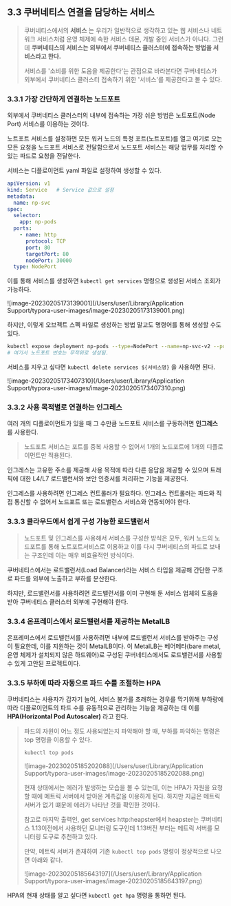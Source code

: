 ## 3.3 쿠버네티스 연결을 담당하는 서비스

> 쿠버네티스에서의 **서비스** 는 우리가 일반적으로 생각하고 있는 웹 서비스나 네트워크 서비스처럼 운영 체제에 속한 서비스 데몬, 개발 중인 서비스가 아니다. 그런데 **쿠버네티스의 서비스는 외부에서 쿠버네티스 클러스터에 접속하는 방법을 서비스라고 한다.**
>
> 서비스를 '소비를 위한 도움을 제공한다'는 관점으로 바라본다면 쿠버네티스가 외부에서 쿠버네티스 클러스터 접속하기 위한 '서비스'를 제공한다고 볼 수 있다.



### 3.3.1 가장 간단하게 연결하는 노드포트

외부에서 쿠버네티스 클러스터의 내부에 접속하는 가장 쉬운 방법은 노트포트(Node Port) 서비스를 이용하는 것이다.

노트포트 서비스를 설정하면 모든 워커 노드의 특정 포트(노트포트)를 열고 여기로 오는 모든 요청을 노드포트 서비스로 전달함으로서 노드포트 서비스는 해당 업무를 처리할 수 있는 파드로 요청을 전달한다.

서비스는 디플로이먼트 yaml 파일로 설정하여 생성할 수 있다.

```yaml
apiVersion: v1
kind: Service	# Service 값으로 설정
metadata:
  name: np-svc
spec:
  selector:
    app: np-pods 
  ports:
    - name: http
      protocol: TCP
      port: 80
      targetPort: 80
      nodePort: 30000
  type: NodePort
```

이를 통해 서비스를 생성하면 `kubectl get services` 명령으로 생성된 서비스 조회가 가능하다.

![image-20230205173139001](/Users/user/Library/Application Support/typora-user-images/image-20230205173139001.png)

하지만, 이렇게 오브젝트 스펙 파일로 생성하는 방법 말고도 명령어를 통해 생성할 수도 있다.

```sh
kubectl expose deployment np-pods --type=NodePort --name=np-svc-v2 --port=80
# 여기서 노드포트 번호는 무작위로 생성됨.
```

서비스를 지우고 싶다면 `kubectl delete services ${서비스명}` 을 사용하면 된다.

![image-20230205173407310](/Users/user/Library/Application Support/typora-user-images/image-20230205173407310.png)



### 3.3.2 사용 목적별로 연결하는 인그레스

여러 개의 디플로이먼트가 있을 때 그 수만큼 노드포트 서비스를 구동하려면 **인그레스** 를 사용한다.

> 노드포트 서비스는 포트를 중복 사용할 수 없어서 1개의 노드포트에 1개의 디플로이먼트만 적용된다.

인그레스는 고유한 주소를 제공해 사용 목적에 따라 다른 응답을 제공할 수 있으며 트래픽에 대한 L4/L7 로드밸런서와 보안 인증서를 처리하는 기능을 제공한다.

인그레스를 사용하려면 인그레스 컨트롤러가 필요하다. 인그레스 컨트롤러는 파드와 직접 통신할 수 없어서 노드포트 또는 로드밸런스 서비스와 연동되어야 한다.



### 3.3.3 클라우드에서 쉽게 구성 가능한 로드밸런서

> 노드포트 및 인그레스를 사용해서 서비스를 구성한 방식은 모두, 워커 노드의 노드포트를 통해 노트포트서비스로 이용하고 이를 다시 쿠버네티스의 파드로 보내는 구조인데 이는 매우 비효율적인 방식이다.

쿠버네티스에서는 로드밸런서(Load Balancer)라는 서비스 타입을 제공해 간단한 구조로 파드를 외부에 노출하고 부하를 분산한다.

하지만, 로드밸런서를 사용하려면 로드밸런서를 이미 구현해 둔 서비스 업체의 도움을 받아 쿠버네티스 클러스터 외부에 구현해야 한다.



### 3.3.4 온프레미스에서 로드밸런서를 제공하는 MetalLB

온프레미스에서 로드밸런서를 사용하려면 내부에 로드밸런서 서비스를 받아주는 구성이 필요한데, 이를 지원하는 것이 MetalLB이다. 이 MetalLB는 베어메타(bare metal, 운영 체제가 설치되지 않은 하드웨어)로 구성된 쿠버네티스에서도 로드밸런서를 사용할 수 있게 고안된 프로젝트이다.



### 3.3.5 부하에 따라 자동으로 파드 수를 조절하는 HPA

쿠버네티스는 사용자가 갑자기 늘어, 서비스 불가를 초래하는 경우를 막기위해 부하량에 따라 디플로이먼트의 파드 수를 유동적으로 관리하는 기능을 제공하는 데 이를 **HPA(Horizontal Pod Autoscaler)** 라고 한다.

> 파드의 자원이 어느 정도 사용되었는지 파악해야 할 때, 부하를 파악하는 명령은 top 명령을 이용할 수 있다.
>
> ```sh
> kubectl top pods
> ```
>
> ![image-20230205185202088](/Users/user/Library/Application Support/typora-user-images/image-20230205185202088.png)
>
> 현재 상태에서는 에러가 발생하는 모습을 볼 수 있는데, 이는 HPA가 자원을 요청할 때에 메트릭 서버에서 받아온 계측값을 이용하게 된다. 하지만 지금은 메트릭서버가 없기 떄문에 에러가 나타난 것을 확인한 것이다.
>
> 참고로 마지막 출력인, get services http:heapster에서 heapster는 쿠버네티스 1.13이전에서 사용하던 모니터링 도구인데 1.13버전 부터는 메트릭 서버를 모니터링 도구로 추천하고 있다.
>
> 만약, 메트릭 서버가 존재하여 기존 `kubectl top pods` 명령이 정상적으로 나오면 아래와 같다.
>
> ![image-20230205185643197](/Users/user/Library/Application Support/typora-user-images/image-20230205185643197.png)

HPA의 현재 상태를 알고 싶다면 `kubectl get hpa` 명령을 통하면 된다.